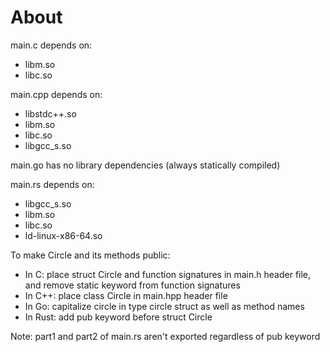 # About

main.c depends on:
- libm.so
- libc.so

main.cpp depends on:
- libstdc++.so
- libm.so
- libc.so
- libgcc_s.so

main.go has no library dependencies (always statically compiled)

main.rs depends on:
- libgcc_s.so
- libm.so
- libc.so
- ld-linux-x86-64.so

To make Circle and its methods public:
- In C: place struct Circle and function signatures in main.h header file, and remove static keyword from function signatures
- In C++: place class Circle in main.hpp header file
- In Go: capitalize circle in type circle struct as well as method names
- In Rust: add pub keyword before struct Circle

Note: part1 and part2 of main.rs aren't exported regardless of pub keyword
